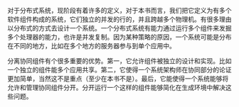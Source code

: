 对于分布式系统，现阶段有着许多的定义，对于本书而言，我们把它定义为有多个软件组件构成的系统，它们独立的并发的行的，并且跨越多个物理机。有很多理由以分布式的方式去设计一个系统。一个分布式系统有能力通过运行多个组件来发掘多个处理器的能力，也许是并发复制。因为某种策略的原因，一个系统可能是分布在不同的地方，比如在多个地方的服务器参与到单个应用中。

分离协同组件有个很多重要的优势。第一，它允许组件被独立的设计和实现。比如一个独立的组件能多个应用共享。第二，它使得一个系统架构师在协同部分的论证更加简单，当然这不是重点（至少在本书不是）。最后，它能使得一个系统能够将允许和管理协同组件分开。分开运行一个这样的组件能够简化在生成环境中解决这些问题。


